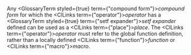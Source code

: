  



Any <GlossaryTerm styled={true} term={"compound form"}><i>compound form</i></GlossaryTerm> for which the <ClLinks  term={"operator"}><i>operator</i></ClLinks> has a <GlossaryTerm styled={true} term={"setf expander"}><i>setf expander</i></GlossaryTerm> defined can be used as a <ClLinks  term={"place"}><i>place</i></ClLinks>. The <ClLinks  term={"operator"}><i>operator</i></ClLinks> must refer to the global function definition, rather than a locally defined <ClLinks  term={"function"}><i>function</i></ClLinks> or <ClLinks  term={"macro"}><i>macro</i></ClLinks>. 



